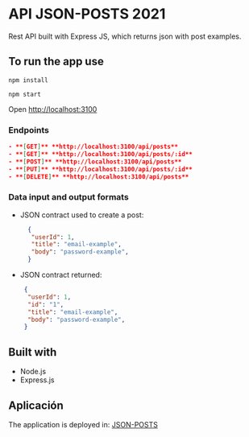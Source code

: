 # API JSON-POSTS 2021

Rest API built with Express JS, which returns json with post examples.

## To run the app use

```script
npm install
```

```
npm start
```

Open [http://localhost:3100](http://localhost:3100)

### Endpoints
```json
- **[GET]** **http://localhost:3100/api/posts**
- **[GET]** **http://localhost:3100/api/posts/:id**
- **[POST]** **http://localhost:3100/api/posts**
- **[PUT]** **http://localhost:3100/api/posts/:id**
- **[DELETE]** **http://localhost:3100/api/posts**
```

### Data input and output formats

- JSON contract used to create a post:

  ```json
    {
     "userId": 1,
     "title": "email-example",
     "body": "password-example",
    }
  ```
  
- JSON contract returned:
  
  ```json
   {
    "userId": 1,
    "id": "1",
    "title": "email-example",
    "body": "password-example",
   }
  ```

## Built with
- Node.js
- Express.js

## Aplicación

The application is deployed in:
[JSON-POSTS](https://posts-json.herokuapp.com/api/posts)
